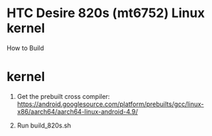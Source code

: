 # HTC Desire 820s (mt6752) Linux kernel

How to Build

kernel
======
1. Get the prebuilt cross compiler:
   https://android.googlesource.com/platform/prebuilts/gcc/linux-x86/aarch64/aarch64-linux-android-4.9/

2. Run build_820s.sh
